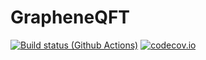 # GrapheneQFT

[![Build status (Github Actions)](https://github.com/rodin-physics/GrapheneDFT/workflows/CI/badge.svg)](https://github.com/rodin-physics/GrapheneDFT/actions)
[![codecov.io](http://codecov.io/github/rodin-physics/GrapheneDFT/coverage.svg?branch=main)](http://codecov.io/github/rodin-physics/GrapheneDFT?branch=main)
